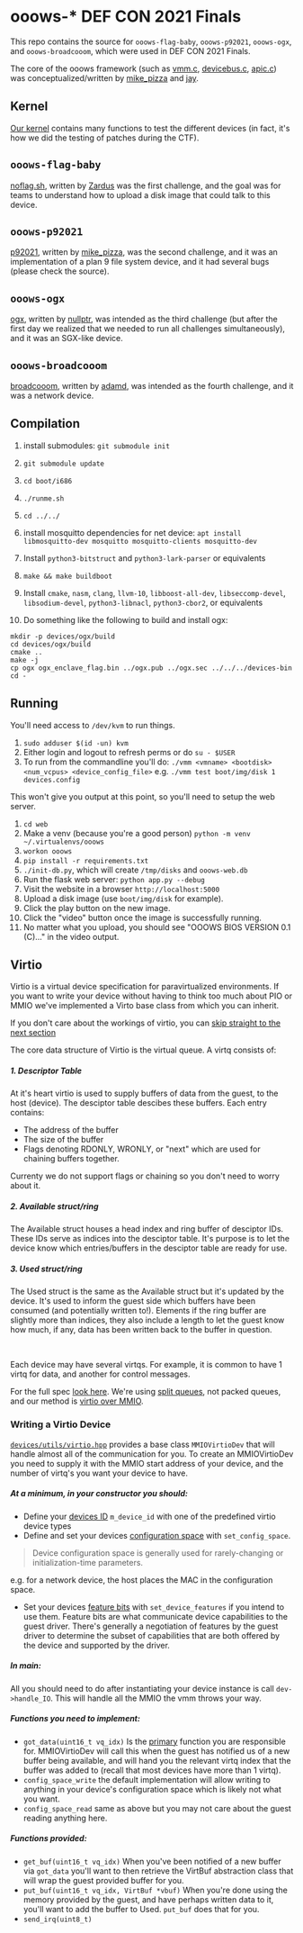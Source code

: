 # ooows-* DEF CON 2021 Finals

This repo contains the source for `ooows-flag-baby`, `ooows-p92021`, `ooows-ogx`, and `ooows-broadcooom`, which were used in DEF CON 2021 Finals.

The core of the ooows framework (such as [vmm.c](./vmm.c), [devicebus.c](./devicebus.c), [apic.c](./apic.c)) was conceptualized/written by [mike_pizza](https://twitter.com/michaeljpizza) and [jay](https://twitter.com/JakeCorina).

## Kernel

[Our kernel](./boot/kernel/kernel.c) contains many functions to test the different devices (in fact, it's how we did the testing of patches during the CTF).

## `ooows-flag-baby`

[noflag.sh](./devices-bin/noflag.sh), written by [Zardus](https://twitter.com/Zardus) was the first challenge, and the
goal was for teams to understand how to upload a disk image that could
talk to this device.

## `ooows-p92021`

[p92021](./devices/p9fs/), written by [mike_pizza](https://twitter.com/michaeljpizza), was the second challenge, and it was an implementation of a plan 9 file system device, and it had several bugs (please check the source).

## `ooows-ogx`

[ogx](./devices/ogx/), written by [nullptr](https://twitter.com/nullptr), was intended as the third challenge (but after the first day we realized that we needed to run all challenges simultaneously), and it was an SGX-like device.

## `ooows-broadcooom`

[broadcooom](./devices/broadcooom), written by [adamd](https://twitter.com/adamdoupe), was intended as the fourth challenge, and it was a network device.

## Compilation

1. install submodules: `git submodule init`
1. `git submodule update`
1. `cd boot/i686`
1. `./runme.sh`
1. `cd ../../`
1. install mosquitto dependencies for net device: `apt install libmosquitto-dev mosquitto mosquitto-clients mosquitto-dev`
1. Install `python3-bitstruct` and `python3-lark-parser` or equivalents
1. `make && make buildboot`
1. Install `cmake`, `nasm`, `clang`, `llvm-10`, `libboost-all-dev`, `libseccomp-devel`, `libsodium-devel`, `python3-libnacl`, `python3-cbor2`, or equivalents


1. Do something like the following to build and install ogx:

```
mkdir -p devices/ogx/build
cd devices/ogx/build
cmake ..
make -j
cp ogx ogx_enclave_flag.bin ../ogx.pub ../ogx.sec ../../../devices-bin
cd -
```

## Running

You'll need access to `/dev/kvm` to run things.

1. `sudo adduser $(id -un) kvm`
1. Either login and logout to refresh perms or do `su - $USER`
1. To run from the commandline you'll do: `./vmm <vmname> <bootdisk> <num_vcpus> <device_config_file>`
e.g. `./vmm test boot/img/disk 1 devices.config`

This won't give you output at this point, so you'll need to setup the web server.

1. `cd web`
1. Make a venv (because you're a good person) `python -m venv ~/.virtualenvs/ooows`
1. `workon ooows`
1. `pip install -r requirements.txt`
1. `./init-db.py`, which will create `/tmp/disks` and `ooows-web.db`
1. Run the flask web server: `python app.py --debug`
1. Visit the website in a browser `http://localhost:5000`
1. Upload a disk image (use `boot/img/disk` for example).
1. Click the play button on the new image.
1. Click the "video" button once the image is successfully running.
1. No matter what you upload, you should see "OOOWS BIOS VERSION 0.1 (C)..." in the video output.

## Virtio
Virtio is a virtual device specification for paravirtualized environments.
If you want to write your device without having to think too much about PIO or MMIO we've implemented a Virto base class from which you can inherit.

If you don't care about the workings of virtio, you can [skip straight to the next section](#writing-a-virtio-device)

The core data structure of Virtio is the virtual queue. A virtq consists of:
##### 1. Descriptor Table
At it's heart virtio is used to supply buffers of data from the guest, to the host (device). The desciptor table descibes these buffers. Each entry contains:
- The address of the buffer
- The size of the buffer
- Flags denoting RDONLY, WRONLY, or "next" which are used for chaining buffers together.

Currenty we do not support flags or chaining so you don't need to worry about it.

##### 2. Available struct/ring
The Available struct houses a head index and ring buffer of desciptor IDs. These IDs serve as indices into the desciptor table.
It's purpose is to let the device know which entries/buffers in the desciptor table are ready for use.
##### 3. Used struct/ring
The Used struct is the same as the Available struct but it's updated by the device. It's used to inform the guest side which buffers have been consumed (and potentially written to!).
Elements if the ring buffer are slightly more than indices, they also include a length to let the guest know how much, if any, data has been written back to the buffer in question.

<br>

Each device may have several virtqs. For example, it is common to have 1 virtq for data, and another for control messages.

For the full spec [look here](https://docs.oasis-open.org/virtio/virtio/v1.1/virtio-v1.1.html). We're using [split queues](https://docs.oasis-open.org/virtio/virtio/v1.1/cs01/virtio-v1.1-cs01.html#x1-240006), not packed queues, and our method is [virtio over MMIO](https://docs.oasis-open.org/virtio/virtio/v1.1/cs01/virtio-v1.1-cs01.html#x1-1440002).

### Writing a Virtio Device

[`devices/utils/virtio.hpp`](devices/utils/virtio.hpp) provides a base class `MMIOVirtioDev` that will handle almost all of the communication for you.
To create an MMIOVirtioDev you need to supply it with the MMIO start address of your device, and the number of virtq's you want your device to have.

##### At a minimum, in your constructor you should:
- Define your [devices ID](https://docs.oasis-open.org/virtio/virtio/v1.1/cs01/virtio-v1.1-cs01.html#x1-1930005) `m_device_id` with one of the predefined virtio device types
- Define and set your devices [configuration space](https://docs.oasis-open.org/virtio/virtio/v1.1/cs01/virtio-v1.1-cs01.html#x1-180004) with `set_config_space`.
> Device configuration space is generally used for rarely-changing or initialization-time parameters.

e.g. for a network device, the host places the MAC in the configuration space.
- Set your devices [feature bits](https://docs.oasis-open.org/virtio/virtio/v1.1/cs01/virtio-v1.1-cs01.html#x1-130002) with `set_device_features` if you intend to use them. Feature bits are what communicate device capabilities to the guest driver. There's generally a negotiation of features by the guest driver to determine the subset of capabilities that are both offered by the device and supported by the driver.

##### In main:
All you should need to do after instantiating your device instance is call `dev->handle_IO`. This will handle all the MMIO the vmm throws your way.

##### Functions you need to implement:
- `got_data(uint16_t vq_idx)` Is the <ins>primary</ins> function you are responsible for. MMIOVirtioDev will call this when the guest has notified us of a new buffer being available, and will hand you the relevant virtq index that the buffer was added to (recall that most devices have more than 1 virtq).
- `config_space_write` the default implementation will allow writing to anything in your device's configuration space which is likely not what you want.
- `config_space_read` same as above but you may not care about the guest reading anything here.


##### Functions provided:
- `get_buf(uint16_t vq_idx)`
When you've been notified of a new buffer via `got_data` you'll want to then retrieve the VirtBuf abstraction class that will wrap the guest provided buffer for you.
- `put_buf(uint16_t vq_idx, VirtBuf *vbuf)`
When you're done using the memory provided by the guest, and have perhaps written data to it, you'll want to add the buffer to Used. `put_buf` does that for you.
- `send_irq(uint8_t)`
